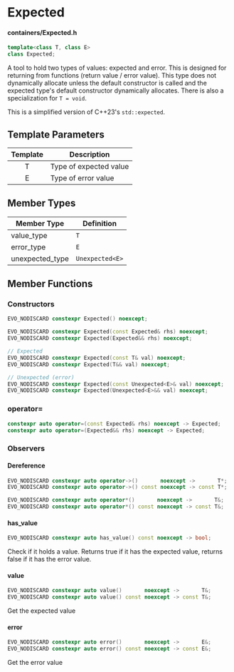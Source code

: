 # Expected
#### containers/Expected.h

```C++
template<class T, class E>
class Expected;
```

A tool to hold two types of values: expected and error. This is designed for returning from functions (return value / error value). This type does not dynamically allocate unless the default constructor is called and the expected type's default constructor dynamically allocates. There is also a specialization for `T = void`.

This is a simplified version of C++23's `std::expected`.



## Template Parameters

| Template | Description            |
|:--------:|------------------------|
|    T	   | Type of expected value |
|    E	   | Type of error value    |


## Member Types

| Member Type              | Definition      |
|--------------------------|-----------------|
| value_type 			   | `T`			 |
| error_type 			   | `E` 			 |
| unexpected_type 		   | `Unexpected<E>` |			


## Member Functions

### Constructors
```C++
EVO_NODISCARD constexpr Expected() noexcept;

EVO_NODISCARD constexpr Expected(const Expected& rhs) noexcept;
EVO_NODISCARD constexpr Expected(Expected&& rhs) noexcept;

// Expected
EVO_NODISCARD constexpr Expected(const T& val) noexcept;
EVO_NODISCARD constexpr Expected(T&& val) noexcept;

// Unexpected (error)
EVO_NODISCARD constexpr Expected(const Unexpected<E>& val) noexcept;
EVO_NODISCARD constexpr Expected(Unexpected<E>&& val) noexcept;
```

### operator=
```C++
constexpr auto operator=(const Expected& rhs) noexcept -> Expected;
constexpr auto operator=(Expected&& rhs) noexcept -> Expected;
```


### Observers

#### Dereference
```C++
EVO_NODISCARD constexpr auto operator->()       noexcept ->       T*;
EVO_NODISCARD constexpr auto operator->() const noexcept -> const T*;

EVO_NODISCARD constexpr auto operator*()       noexcept ->       T&;
EVO_NODISCARD constexpr auto operator*() const noexcept -> const T&;
```

#### has_value
```C++
EVO_NODISCARD constexpr auto has_value() const noexcept -> bool;
```
Check if it holds a value. Returns true if it has the expected value, returns false if it has the error value.


#### value
```C++
EVO_NODISCARD constexpr auto value()       noexcept ->       T&;
EVO_NODISCARD constexpr auto value() const noexcept -> const T&;
```
Get the expected value


#### error
```C++
EVO_NODISCARD constexpr auto error()       noexcept ->       E&;
EVO_NODISCARD constexpr auto error() const noexcept -> const E&;
```
Get the error value


